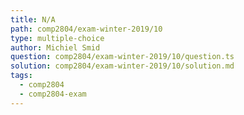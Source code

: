 ```yaml
---
title: N/A
path: comp2804/exam-winter-2019/10
type: multiple-choice
author: Michiel Smid
question: comp2804/exam-winter-2019/10/question.ts
solution: comp2804/exam-winter-2019/10/solution.md
tags:
  - comp2804
  - comp2804-exam
---
```

